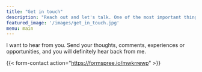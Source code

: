 ```yaml
---
title: "Get in touch"
description: "Reach out and let's talk. One of the most important things I've learned is, great things simply don't happen in isolation."
featured_image: '/images/get_in_touch.jpg'
menu: main
---
```

I want to hear from you. Send your thoughts, comments, experiences or opportunities, and you will definitely hear back from me.

{{< form-contact action="https://formspree.io/mwkrrewp" >}}